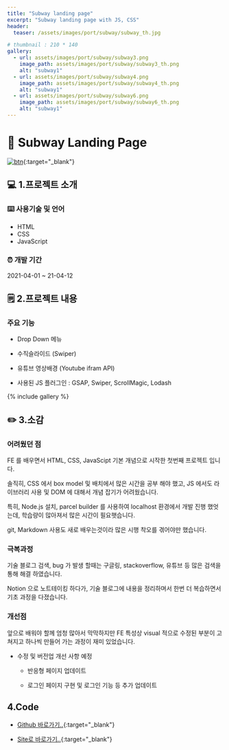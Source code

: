 ```yaml
---
title: "Subway landing page"
excerpt: "Subway landing page with JS, CSS"
header:
  teaser: /assets/images/port/subway/subway_th.jpg

# thumbnail : 210 * 140
gallery:
  - url: assets/images/port/subway/subway3.png
    image_path: assets/images/port/subway/subway3_th.png
    alt: "subway1"
  - url: assets/images/port/subway/subway4.png
    image_path: assets/images/port/subway/subway4_th.png
    alt: "subway1"
  - url: assets/images/port/subway/subway6.png
    image_path: assets/images/port/subway/subway6_th.png
    alt: "subway1"
---
```


# 🌮 Subway Landing Page

[![btn](https://user-images.githubusercontent.com/28912774/118504277-55440380-b766-11eb-8730-3d6978b073c4.png)](https://subway.jacobko.info/){:target="\_blank"}

## 💻 1.프로젝트 소개

### ⌨️ 사용기술 및 언어

- HTML
- CSS
- JavaScript

### ⏰ 개발 기간

2021-04-01 ~ 21-04-12

## 🗒 2.프로젝트 내용

### 주요 기능

- Drop Down 메뉴

- 수직슬라이드 (Swiper)

- 유튜브 영상배경 (Youtube ifram API)

- 사용된 JS 플러그인 : GSAP, Swiper, ScrollMagic, Lodash

{% include gallery %}

## ✏️ 3.소감

### 어려웠던 점

FE 를 배우면서 HTML, CSS, JavaScipt 기본 개념으로 시작한 첫번째 프로젝트 입니다.

솔직히, CSS 에서 box model 및 배치에서 많은 시간을 공부 해야 했고, JS 에서도 라이브러리 사용 및 DOM 에 대해서 개념 잡기가 어려웠습니다.

특히, Node.js 설치, parcel builder 를 사용하여 localhost 환경에서 개발 진행 했엇는데, 학습량이 많아져서 많은 시간이 필요햇습니다.

git, Markdown 사용도 새로 배우는것이라 많은 시행 착오를 겪어야만 했습니다.

### 극복과정

기술 블로그 검색, bug 가 발생 할때는 구글링, stackoverflow, 유튜브 등 많은 검색을 통해 해결 하였습니다.

Notion 으로 노트테이킹 하다가, 기술 블로그에 내용을 정리하며서 한번 더 복습하면서 기초 과정을 다졌습니다.

### 개선점

앞으로 배워야 할께 엄청 많아서 막막하지만 FE 특성상 visual 적으로 수정된 부분이 고쳐지고 하나씩 만들어 가는 과정이 재미 있었습니다.

- 수정 및 버전업 개선 사항 예정

  - 반응형 페이지 업데이트

  - 로그인 페이지 구현 및 로그인 기능 등 추가 업데이트

## 4.Code

- [Github 바로가기..](https://github.com/jacobkosmart/12.Apr.21_Subway_JS_CSS){:target="\_blank"}

- [Site로 바로가기..](https://subway.jacobko.info/){:target="\_blank"}
